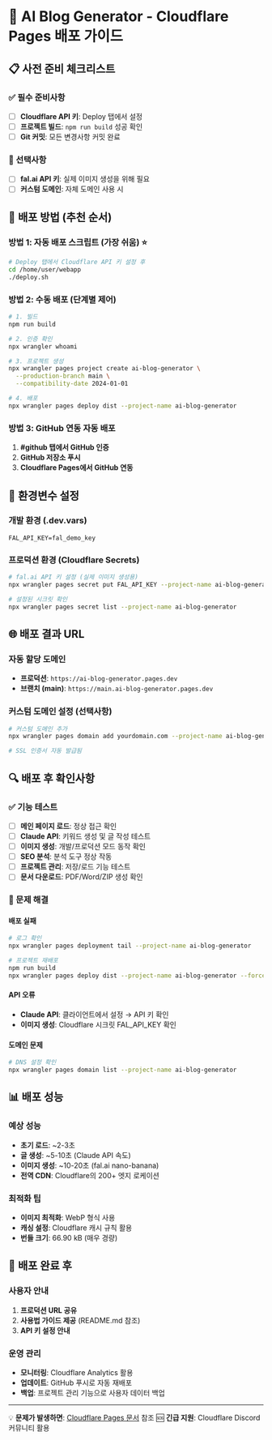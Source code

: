 # 🚀 AI Blog Generator - Cloudflare Pages 배포 가이드

## 📋 사전 준비 체크리스트

### ✅ 필수 준비사항
- [ ] **Cloudflare API 키**: Deploy 탭에서 설정
- [ ] **프로젝트 빌드**: `npm run build` 성공 확인
- [ ] **Git 커밋**: 모든 변경사항 커밋 완료

### 🔑 선택사항
- [ ] **fal.ai API 키**: 실제 이미지 생성을 위해 필요
- [ ] **커스텀 도메인**: 자체 도메인 사용 시

## 🎯 배포 방법 (추천 순서)

### 방법 1: 자동 배포 스크립트 (가장 쉬움) ⭐

```bash
# Deploy 탭에서 Cloudflare API 키 설정 후
cd /home/user/webapp
./deploy.sh
```

### 방법 2: 수동 배포 (단계별 제어)

```bash
# 1. 빌드
npm run build

# 2. 인증 확인
npx wrangler whoami

# 3. 프로젝트 생성
npx wrangler pages project create ai-blog-generator \
  --production-branch main \
  --compatibility-date 2024-01-01

# 4. 배포
npx wrangler pages deploy dist --project-name ai-blog-generator
```

### 방법 3: GitHub 연동 자동 배포

1. **#github 탭에서 GitHub 인증**
2. **GitHub 저장소 푸시**
3. **Cloudflare Pages에서 GitHub 연동**

## 🔐 환경변수 설정

### 개발 환경 (.dev.vars)
```
FAL_API_KEY=fal_demo_key
```

### 프로덕션 환경 (Cloudflare Secrets)
```bash
# fal.ai API 키 설정 (실제 이미지 생성용)
npx wrangler pages secret put FAL_API_KEY --project-name ai-blog-generator

# 설정된 시크릿 확인
npx wrangler pages secret list --project-name ai-blog-generator
```

## 🌐 배포 결과 URL

### 자동 할당 도메인
- **프로덕션**: `https://ai-blog-generator.pages.dev`
- **브랜치 (main)**: `https://main.ai-blog-generator.pages.dev`

### 커스텀 도메인 설정 (선택사항)
```bash
# 커스텀 도메인 추가
npx wrangler pages domain add yourdomain.com --project-name ai-blog-generator

# SSL 인증서 자동 발급됨
```

## 🔍 배포 후 확인사항

### ✅ 기능 테스트
- [ ] **메인 페이지 로드**: 정상 접근 확인
- [ ] **Claude API**: 키워드 생성 및 글 작성 테스트
- [ ] **이미지 생성**: 개발/프로덕션 모드 동작 확인
- [ ] **SEO 분석**: 분석 도구 정상 작동
- [ ] **프로젝트 관리**: 저장/로드 기능 테스트
- [ ] **문서 다운로드**: PDF/Word/ZIP 생성 확인

### 🚨 문제 해결

#### 배포 실패
```bash
# 로그 확인
npx wrangler pages deployment tail --project-name ai-blog-generator

# 프로젝트 재배포
npm run build
npx wrangler pages deploy dist --project-name ai-blog-generator --force
```

#### API 오류
- **Claude API**: 클라이언트에서 설정 → API 키 확인
- **이미지 생성**: Cloudflare 시크릿 FAL_API_KEY 확인

#### 도메인 문제
```bash
# DNS 설정 확인
npx wrangler pages domain list --project-name ai-blog-generator
```

## 📊 배포 성능

### 예상 성능
- **초기 로드**: ~2-3초
- **글 생성**: ~5-10초 (Claude API 속도)
- **이미지 생성**: ~10-20초 (fal.ai nano-banana)
- **전역 CDN**: Cloudflare의 200+ 엣지 로케이션

### 최적화 팁
- **이미지 최적화**: WebP 형식 사용
- **캐싱 설정**: Cloudflare 캐시 규칙 활용
- **번들 크기**: 66.90 kB (매우 경량)

## 🎉 배포 완료 후

### 사용자 안내
1. **프로덕션 URL 공유**
2. **사용법 가이드 제공** (README.md 참조)
3. **API 키 설정 안내**

### 운영 관리
- **모니터링**: Cloudflare Analytics 활용
- **업데이트**: GitHub 푸시로 자동 재배포
- **백업**: 프로젝트 관리 기능으로 사용자 데이터 백업

---

💡 **문제가 발생하면**: [Cloudflare Pages 문서](https://developers.cloudflare.com/pages/) 참조
🆘 **긴급 지원**: Cloudflare Discord 커뮤니티 활용